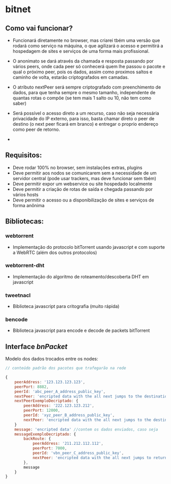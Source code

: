 # bitnet

## Como vai funcionar?

- Funcionará diretamente no browser, mas criarei tbém uma versão que rodará como serviço na máquina, o que agilizará o acesso e permitirá a hospedagem de sites e serviços de uma forma mais profissional.

- O anonimato se dará através da chamada e resposta passando por vários peers, onde cada peer só conhecerá quem lhe passou o pacote e qual o próximo peer, pois os dados, assim como proximos saltos e caminho de volta, estarão criptografados em camadas.

- O atributo nextPeer será sempre criptografado com preenchimento de dados, para que tenha sempre o mesmo tamanho, independente de quantas rotas o compõe (se tem mais 1 salto ou 10, não tem como saber)

- Será possível o acesso direto a um recurso, caso não seja necessária privacidade do IP externo, para isso, basta chamar direto o peer de destino (o next peer ficará em branco) e entregar o proprio endereço como peer de retorno.

- 


## Requisitos:

- Deve rodar 100% no browser, sem instalações extras, plugins
- Deve permitir aos nodos se comunicarem sem a necessidade de um servidor central (pode usar trackers, mas deve funcionar sem tbém)
- Deve permitir expor um webservice ou site hospedado localmente
- Deve permitir a criação de rotas de saída e chegada passando por vários hosts
- Deve permitir o acesso ou a disponibilização de sites e serviços de forma anônima


## Bibliotecas:

### webtorrent 
- Implementação do protocolo bitTorrent usando javascript e com suporte a WebRTC (além dos outros protocolos)

### webtorrent-dht
- Implementação do algoritmo de roteamento/descoberta DHT em javascript 

### tweetnacl
- Biblioteca javascript para critografia (muito rápida)

### bencode
- Biblioteca javascript para encode e decode de packets bitTorrent


## Interface *bnPacket*
Modelo dos dados trocados entre os nodes:
```javascript
// conteúdo padrão dos pacotes que trafegarão na rede

{
    peerAddress: '123.123.123.123',
    peerPort: 8882,
    peerId: 'abc_peer_A_address_public_key',
    nextPeer: 'encripted data with the all next jumps to the destination' // mesma estrutura com o proximo salto e mais um nextPeer encriptado com a chave 'abc_peer_A_address_public_key'... ele consegue saber o proximo node, mas não o outro
    nextPeerExemploDecriptado: {
        peerAddress: '222.123.123.212',
        peerPort: 12000,
        peerId: 'xyz_peer_B_address_public_key',
        nextPeer: 'encripted data with the all next jumps to the destination' // mesma estrutura com o proximo salto e mais um nextPeer encriptado.
    }
    message: 'encripted data' //contem os dados enviados, caso seja 
    messageExemploDecriptado: {
        backRoute: {
            peerAddress: '211.212.112.112',
            peerPort: 7000,
            peerId: 'vbn_peer_C_address_public_key',
            nextPeer: 'encripted data with the all next jumps to return to the source' // Caminho de retorno dos dados solicitados.
        },
        message
    }
}
```
